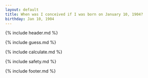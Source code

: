 ```yaml
---
layout: default
title: When was I conceived if I was born on January 10, 1904?
birthday: Jan 10, 1904
---
```


{% include header.md %}

{% include guess.md %}

{% include calculate.md %}

{% include safety.md %}

{% include footer.md %}



